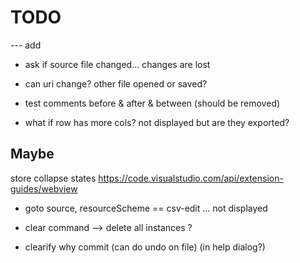 # TODO


--- add

- ask if source file changed... changes are lost

- can uri change? other file opened or saved?


- test comments before & after & between (should be removed)


- what if row has more cols? not displayed but are they exported?


## Maybe

store collapse states
https://code.visualstudio.com/api/extension-guides/webview


- goto source, resourceScheme == csv-edit ... not displayed

- clear command --> delete all instances ?

- clearify why commit (can do undo on file) (in help dialog?)

